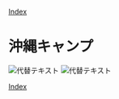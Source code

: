 [Index](../index.md)

# 沖縄キャンプ

![代替テキスト](./PXL_20230102_093815414.jpg)
![代替テキスト](./PXL_20230101_023835976.jpg)

[Index](../index.md)